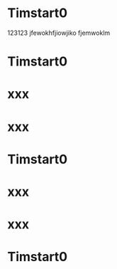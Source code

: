 # Timstart0

123123
jfewokhfjiowjiko
fjemwoklm

# Timstart0
# xxx
# xxx
# Timstart0
# xxx
# xxx
# Timstart0
